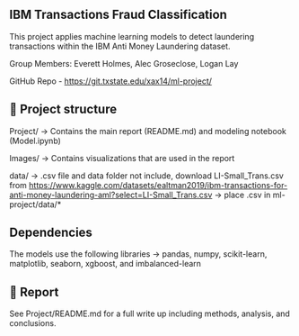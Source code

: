 ## IBM Transactions Fraud Classification

This project applies machine learning models to detect laundering transactions within the IBM Anti Money Laundering dataset.

Group Members: Everett Holmes, Alec Groseclose, Logan Lay

GitHub Repo - https://git.txstate.edu/xax14/ml-project/

## 📁 Project structure

Project/  -> Contains the main report (README.md) and modeling notebook (Model.ipynb)

Images/   -> Contains visualizations that are used in the report

data/     -> .csv file and data folder not include, download LI-Small_Trans.csv from https://www.kaggle.com/datasets/ealtman2019/ibm-transactions-for-anti-money-laundering-aml?select=LI-Small_Trans.csv
          -> place .csv in ml-project/data/*
## Dependencies

The models use the following libraries -> pandas, numpy, scikit-learn, matplotlib, seaborn, xgboost, and imbalanced-learn

## 📄 Report

See Project/README.md for a full write up including methods, analysis, and conclusions.